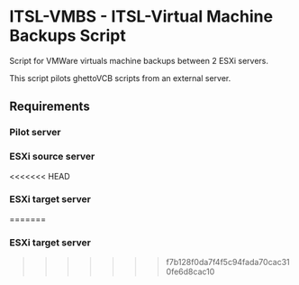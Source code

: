 # ITSL-VMBS - ITSL-Virtual Machine Backups Script

Script for VMWare virtuals machine backups between 2 ESXi servers.

This script pilots ghettoVCB scripts from an external server.

## Requirements
### Pilot server

### ESXi source server

<<<<<<< HEAD
### ESXi target server
=======
### ESXi target server
>>>>>>> f7b128f0da7f4f5c94fada70cac310fe6d8cac10
